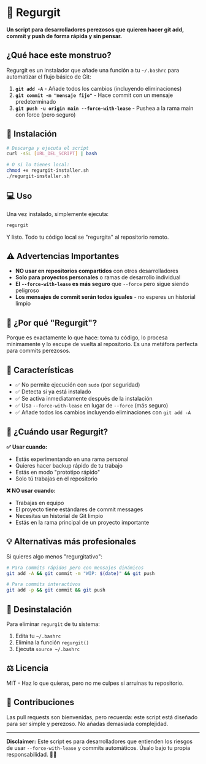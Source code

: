 # 🤮 Regurgit

**Un script para desarrolladores perezosos que quieren hacer git add, commit y push de forma rápida y sin pensar.**

## ¿Qué hace este monstruo?

Regurgit es un instalador que añade una función a tu `~/.bashrc` para automatizar el flujo básico de Git:

1. **`git add -A`** - Añade todos los cambios (incluyendo eliminaciones)
2. **`git commit -m "mensaje fijo"`** - Hace commit con un mensaje predeterminado
3. **`git push -u origin main --force-with-lease`** - Pushea a la rama main con force (pero seguro)

## 🚀 Instalación

```bash
# Descarga y ejecuta el script
curl -sSL [URL_DEL_SCRIPT] | bash

# O si lo tienes local:
chmod +x regurgit-installer.sh
./regurgit-installer.sh
```

## 💻 Uso

Una vez instalado, simplemente ejecuta:

```bash
regurgit
```

Y listo. Todo tu código local se "regurgita" al repositorio remoto.

## ⚠️ Advertencias Importantes

- **NO usar en repositorios compartidos** con otros desarrolladores
- **Solo para proyectos personales** o ramas de desarrollo individual  
- **El `--force-with-lease` es más seguro** que `--force` pero sigue siendo peligroso
- **Los mensajes de commit serán todos iguales** - no esperes un historial limpio

## 🤔 ¿Por qué "Regurgit"?

Porque es exactamente lo que hace: toma tu código, lo procesa mínimamente y lo escupe de vuelta al repositorio. Es una metáfora perfecta para commits perezosos.

## 🔧 Características

- ✅ No permite ejecución con `sudo` (por seguridad)
- ✅ Detecta si ya está instalado
- ✅ Se activa inmediatamente después de la instalación
- ✅ Usa `--force-with-lease` en lugar de `--force` (más seguro)
- ✅ Añade todos los cambios incluyendo eliminaciones con `git add -A`

## 🎯 ¿Cuándo usar Regurgit?

**✅ Usar cuando:**
- Estás experimentando en una rama personal
- Quieres hacer backup rápido de tu trabajo
- Estás en modo "prototipo rápido"
- Solo tú trabajas en el repositorio

**❌ NO usar cuando:**
- Trabajas en equipo
- El proyecto tiene estándares de commit messages
- Necesitas un historial de Git limpio
- Estás en la rama principal de un proyecto importante

## 💡 Alternativas más profesionales

Si quieres algo menos "regurgitativo":

```bash
# Para commits rápidos pero con mensajes dinámicos
git add -A && git commit -m "WIP: $(date)" && git push

# Para commits interactivos
git add -p && git commit && git push
```

## 📝 Desinstalación

Para eliminar `regurgit` de tu sistema:

1. Edita tu `~/.bashrc`
2. Elimina la función `regurgit()`
3. Ejecuta `source ~/.bashrc`

## ⚖️ Licencia

MIT - Haz lo que quieras, pero no me culpes si arruinas tu repositorio.

## 🤝 Contribuciones

Las pull requests son bienvenidas, pero recuerda: este script está diseñado para ser simple y perezoso. No añadas demasiada complejidad.

---

**Disclaimer:** Este script es para desarrolladores que entienden los riesgos de usar `--force-with-lease` y commits automáticos. Úsalo bajo tu propia responsabilidad. 🤷‍♂️